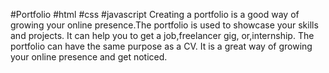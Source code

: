 #Portfolio
#html #css #javascript
Creating a portfolio is a good way of growing your online presence.The portfolio is used to showcase your skills and projects.
It can help you to get a job,freelancer gig, or,internship.
The portfolio can have the same purpose as a CV.
It is a great way of growing your online presence and get noticed.
